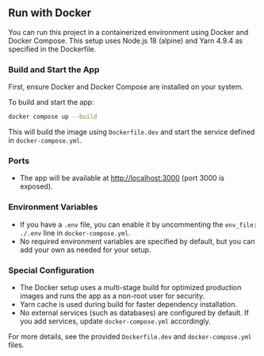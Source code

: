 ## Run with Docker

You can run this project in a containerized environment using Docker and Docker Compose. This setup uses Node.js 18 (alpine) and Yarn 4.9.4 as specified in the Dockerfile.

### Build and Start the App

First, ensure Docker and Docker Compose are installed on your system.

To build and start the app:

```bash
docker compose up --build
```

This will build the image using `Dockerfile.dev` and start the service defined in `docker-compose.yml`.

### Ports

- The app will be available at [http://localhost:3000](http://localhost:3000) (port 3000 is exposed).

### Environment Variables

- If you have a `.env` file, you can enable it by uncommenting the `env_file: ./.env` line in `docker-compose.yml`.
- No required environment variables are specified by default, but you can add your own as needed for your setup.

### Special Configuration

- The Docker setup uses a multi-stage build for optimized production images and runs the app as a non-root user for security.
- Yarn cache is used during build for faster dependency installation.
- No external services (such as databases) are configured by default. If you add services, update `docker-compose.yml` accordingly.

For more details, see the provided `Dockerfile.dev` and `docker-compose.yml` files.